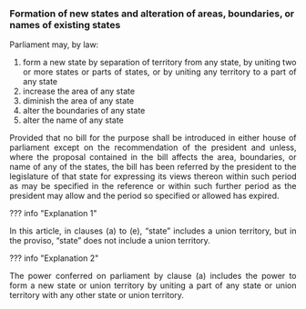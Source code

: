 ### Formation of new states and alteration of areas, boundaries, or names of existing states
<div style="text-align: justify">

Parliament may, by law:

</div>

1.	<div style="text-align: justify"> form a new state by separation of territory from any state, by uniting two or more states or parts of states, or by uniting any territory to a part of any state
2.	<div style="text-align: justify"> increase the area of any state
3.	<div style="text-align: justify"> diminish the area of any state
4.	<div style="text-align: justify"> alter the boundaries of any state
5.	<div style="text-align: justify"> alter the name of any state

<div style="text-align: justify">

Provided that no bill for the purpose shall be introduced in either house of parliament except on the recommendation of the president and unless, where the proposal contained in the bill affects the area, boundaries, or name of any of the states, the bill has been referred by the president to the legislature of that state for expressing its views thereon within such period as may be specified in the reference or within such further period as the president may allow and the period so specified or allowed has expired.

</div>

??? info "Explanation 1"
    <div style="text-align: justify"> In this article, in clauses (a) to (e), “state” includes a union territory, but in the proviso, “state” does not include a union territory.

??? info "Explanation 2"
    <div style="text-align: justify"> The power conferred on parliament by clause (a) includes the power to form a new state or union territory by uniting a part of any state or union territory with any other state or union territory.
